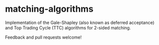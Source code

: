 # matching-algorithms
Implementation of the Gale-Shapley (also known as deferred acceptance) and Top Trading Cycle (TTC) algorithms for 2-sided matching.

Feedback and pull requests welcome!
